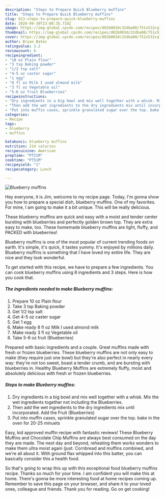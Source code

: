 ```yaml
---
description: "Steps to Prepare Quick Blueberry muffins"
title: "Steps to Prepare Quick Blueberry muffins"
slug: 613-steps-to-prepare-quick-blueberry-muffins
date: 2020-09-30T23:08:35.718Z
image: https://img-global.cpcdn.com/recipes/d02b003dc32dba00/751x532cq70/blueberry-muffins-recipe-main-photo.jpg
thumbnail: https://img-global.cpcdn.com/recipes/d02b003dc32dba00/751x532cq70/blueberry-muffins-recipe-main-photo.jpg
cover: https://img-global.cpcdn.com/recipes/d02b003dc32dba00/751x532cq70/blueberry-muffins-recipe-main-photo.jpg
author: Bryan Bates
ratingvalue: 3.2
reviewcount: 6
recipeingredient:
- "10 oz Plain flour"
- "3 tsp Baking powder"
- "1/2 tsp salt"
- "4-5 oz caster sugar"
- "1 egg"
- "8 fl oz Milk I used almond milk"
- "3 fl oz Vegetable oil"
- "5-6 oz fruit Blueberries"
recipeinstructions:
- "Dry ingredients in a big bowl and mix well together with a whisk. Mix the wet ingredients together not including the Blueberries."
- "Then add the wet ingredients to the dry ingredients mix until incorporated. Add the Fruit (Blueberries)"
- "Put into muffin cases, sprinkle granulated sugar over the top. bake in the oven for 20-25 minuets"
categories:
- Recipe
tags:
- blueberry
- muffins

katakunci: blueberry muffins 
nutrition: 214 calories
recipecuisine: American
preptime: "PT21M"
cooktime: "PT51M"
recipeyield: "1"
recipecategory: Lunch

---
```



![Blueberry muffins](https://img-global.cpcdn.com/recipes/d02b003dc32dba00/751x532cq70/blueberry-muffins-recipe-main-photo.jpg)

Hey everyone, it is Jim, welcome to my recipe page. Today, I'm gonna show you how to prepare a special dish, blueberry muffins. One of my favorites. For mine, I am going to make it a bit unique. This will be really delicious.

These blueberry muffins are quick and easy with a moist and tender center bursting with blueberries and perfectly golden brown top. They are extra easy to make, too. These homemade blueberry muffins are light, fluffy, and PACKED with blueberries!

Blueberry muffins is one of the most popular of current trending foods on earth. It's simple, it's quick, it tastes yummy. It's enjoyed by millions daily. Blueberry muffins is something that I have loved my entire life. They are nice and they look wonderful.


To get started with this recipe, we have to prepare a few ingredients. You can cook blueberry muffins using 8 ingredients and 3 steps. Here is how you cook that.

<!--inarticleads1-->

##### The ingredients needed to make Blueberry muffins:

1. Prepare 10 oz Plain flour
1. Take 3 tsp Baking powder
1. Get 1/2 tsp salt
1. Get 4-5 oz caster sugar
1. Get 1 egg
1. Make ready 8 fl oz Milk I used almond milk
1. Make ready 3 fl oz Vegetable oil
1. Take 5-6 oz fruit (Blueberries)


Prepared with basic ingredients and a couple. Great muffins made with fresh or frozen blueberries. These blueberry muffins are not only easy to make (they require just one bowl) but they&#39;re also perfect in nearly every way: they&#39;re not too sweet, boast a tender crumb, and are bursting with blueberries in. Healthy Blueberry Muffins are extremely fluffy, moist and absolutely delicious with fresh or frozen blueberries. 

<!--inarticleads2-->

##### Steps to make Blueberry muffins:

1. Dry ingredients in a big bowl and mix well together with a whisk. Mix the wet ingredients together not including the Blueberries.
1. Then add the wet ingredients to the dry ingredients mix until incorporated. Add the Fruit (Blueberries)
1. Put into muffin cases, sprinkle granulated sugar over the top. bake in the oven for 20-25 minuets


Easy, kid approved muffin recipe with fantastic reviews! These Blueberry Muffins and Chocolate Chip Muffins are always best consumed on the day they are made. The next day and beyond, reheating them works wonders to make them ultra moist again (just. Cornbread and muffins combined, and we&#39;re all about it. With ground flax whipped into this batter, you can basically consider this a health food. 

So that's going to wrap this up with this exceptional food blueberry muffins recipe. Thanks so much for your time. I am confident you will make this at home. There's gonna be more interesting food at home recipes coming up. Remember to save this page on your browser, and share it to your loved ones, colleague and friends. Thank you for reading. Go on get cooking!
